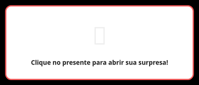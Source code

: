 <!DOCTYPE html>
<html lang="pt-br">
<head>
<meta charset="UTF-8" />
<meta name="viewport" content="width=device-width, initial-scale=1" />
<title>Kaique ❤️ Laís</title>
<style>
  * { box-sizing: border-box; }
  body {
    margin: 0;
    background: #000;
    color: #eee;
    font-family: 'Segoe UI', Tahoma, Geneva, Verdana, sans-serif;
    min-height: 100vh;
    min-width: 100vw;
    overflow: hidden;
    display: flex;
    align-items: center;
    justify-content: center;
  }
  .present-overlay {
    position: fixed;
    inset: 0;
    background: #000d;
    display: flex;
    align-items: center;
    justify-content: center;
    z-index: 100;
    transition: opacity 0.5s;
  }
  .present-box {
    background: #fff;
    border-radius: 20px;
    padding: 40px 80px;
    box-shadow: 0 8px 32px #000a;
    display: flex;
    flex-direction: column;
    align-items: center;
    cursor: pointer;
    transition: transform 0.2s;
    border: 4px solid #ff5c5c;
    max-width: 90vw;
  }
  .present-box:hover {
    transform: scale(1.05);
    box-shadow: 0 12px 40px #ff5c5c88;
  }
  .present-emoji {
    font-size: 5rem;
    margin-bottom: 20px;
    animation: bounce 1.2s infinite;
  }
  @keyframes bounce {
    0%, 100% { transform: translateY(0);}
    50% { transform: translateY(-20px);}
  }
  .present-text {
    font-size: 1.3rem;
    color: #222;
    font-weight: bold;
    text-align: center;
  }
  .container {
    display: flex;
    align-items: center;
    justify-content: center;
    gap: 40px;
    width: 100vw;
    height: 100vh;
  }
  .text-center {
    width: 500px;
    max-width: 600px;
    text-align: center;
    line-height: 1.5;
    font-weight: bold;
  }
  .text-center h1 {
    font-size: 2.5rem;
    margin-bottom: 0.5rem;
    color: #ff5c5c;
    font-weight: bold;
  }
  .text-center p {
    font-size: 1.1rem;
    margin: 0.5rem 0;
    color: #ddd;
    font-weight: bold;
  }
  .carousel {
    width: 300px;
    height: 80vh;
    overflow: hidden;
    position: relative;
    border-radius: 12px;
    border: 2px solid #ff5c5c;
    background: #222b;
    display: flex;
    flex-direction: column;
    align-items: center;
    padding: 0;
  }
  .carousel-track {
    position: absolute;
    width: 100%;
    left: 0;
  }
  .carousel img {
    display: block;
    width: 90%;
    margin: 10px auto;
    border-radius: 8px;
    box-shadow: 0 2px 8px #0008;
  }
  .carousel-left .carousel-track {
    animation: scroll-up 40s linear infinite;
  }
  .carousel-right .carousel-track {
    animation: scroll-down 40s linear infinite;
  }
  @keyframes scroll-up {
    0% { top: 0; }
    100% { top: -50%; }
  }
  @keyframes scroll-down {
    0% { top: -50%; }
    100% { top: 0; }
  }
</style>
</head>
<body>

<!-- Caixa de presente -->
<div class="present-overlay" id="presentOverlay">
  <div class="present-box" id="presentBox">
    <div class="present-emoji">🎁</div>
    <div class="present-text">Clique no presente para abrir sua surpresa!</div>
  </div>
</div>

<!-- Áudio -->
<audio id="backgroundMusic" loop preload="auto" src="https://www.dropbox.com/scl/fi/9vw0p8krii3munrdgsfzc/Melim-Um-Mundo-Ideal-De-Aladdin-Official-Video-1.mp3?rlkey=ycq1iukki2b3tdh8qnbzs9xah&st=wz86fxn3&raw=1"></audio>

<div class="container" id="mainContent" style="display:none">

  <!-- Carrossel esquerdo -->
  <div class="carousel carousel-left">
    <div class="carousel-track" id="carouselLeft">
      <!-- imagens serão inseridas pelo JS -->
    </div>
  </div>

  <!-- Texto central -->
  <div class="text-center">
    <h1>Kaique ❤️ Laís</h1>
    <p>Nem no meu melhor sonho eu poderia imaginar que você voltaria para a minha vida e que, junto com você, viria uma revolução dentro de mim.</p>
    <p>Você me fez crescer, me fez evoluir como homem. Você se tornou a minha base, meu pilar mais forte e mais importante.</p>
    <p>Hoje, é impossível imaginar a vida sem o seu amor, sem o seu carinho, o seu desejo, a sua energia. Ao seu lado vivi momentos incríveis que jamais pensei que um dia teria.</p>
    <p>Com você, eu aprendi o que é amar com toda a minha essência.</p>
    <p>Tudo o que mais quero agora é construir um novo mundo com você. Um mundo só nosso.</p>
    <p>Nesses últimos anos, eu cresci tanto... e grande parte dessa evolução foi por sua causa por ter encontrado o amor da minha vida.</p>
    <p>Com você, eu descobri sentimentos novos, prazeres únicos, alegrias profundas. E hoje eu anseio por tudo que ainda vamos viver, pelo futuro lindo que estamos construindo juntos.</p>
    <p>Eu te amo com toda a minha existência, Laís. 💖</p>
  </div>

  <!-- Carrossel direito -->
  <div class="carousel carousel-right">
    <div class="carousel-track" id="carouselRight">
      <!-- imagens serão inseridas pelo JS -->
    </div>
  </div>

</div>

<script>
  // Links das imagens no formato direto do imgur
  const images = [
    "https://i.imgur.com/OGCNObf.jpg",
    "https://i.imgur.com/QrxCQYZ.jpg",
    "https://i.imgur.com/RufdWSR.jpg",
    "https://i.imgur.com/RlIF1sK.jpg",
    "https://i.imgur.com/R2wL5H6.jpg",
    "https://i.imgur.com/7x0hdlW.jpg",
    "https://i.imgur.com/r12nESz.jpg",
    "https://i.imgur.com/YH7Stcq.jpg",
    "https://i.imgur.com/Mf2PaKr.jpg",
    "https://i.imgur.com/zfEhgOB.jpg",
    "https://i.imgur.com/gZ6sU4N.jpg",
    "https://i.imgur.com/q5ctADZ.jpg",
    "https://i.imgur.com/CHlBB48.jpg",
    "https://i.imgur.com/zkxVjOD.jpeg",
    "https://i.imgur.com/lN6A0he.jpg",
    "https://i.imgur.com/0fqR5LE.jpg",
    "https://i.imgur.com/LL2dyYp.jpg",
    "https://i.imgur.com/wfpjpKS.jpg",
    "https://i.imgur.com/qnbJBwE.jpg",
    "https://i.imgur.com/7J1qygj.jpg",
    "https://i.imgur.com/bVtMlfL.jpg",
    "https://i.imgur.com/E4VrsgP.jpg",
    "https://i.imgur.com/Rui2F0V.jpg",
    "https://i.imgur.com/rsTSd31.jpg",
    "https://i.imgur.com/Qn3UQLo.jpg",
    "https://i.imgur.com/f7V0ZMR.jpg",
    "https://i.imgur.com/a9POCb4.jpg",
    "https://i.imgur.com/LRlXQYh.jpg",
    "https://i.imgur.com/n1L9jpu.jpg",
    "https://i.imgur.com/bVX9ANW.jpg",
    "https://i.imgur.com/bdDQcZS.jpg",
    "https://i.imgur.com/zSgqCh8.jpg"
  ];

  // Preenche o carrossel duplicando as imagens para efeito de loop
  function populateCarousel(containerId, imgs) {
    const container = document.getElementById(containerId);
    container.innerHTML = "";
    for(let i=0; i<2; i++) {
      imgs.forEach(src => {
        const img = document.createElement("img");
        img.src = src;
        img.alt = "Foto Kaique e Laís";
        container.appendChild(img);
      });
    }
  }

  // Só mostra o conteúdo após abrir o presente
  document.getElementById('presentBox').addEventListener('click', function() {
    document.getElementById('presentOverlay').style.opacity = '0';
    setTimeout(() => {
      document.getElementById('presentOverlay').style.display = 'none';
      document.getElementById('mainContent').style.display = 'flex';
      // Carrosséis
      populateCarousel("carouselLeft", images); // cima para baixo
      populateCarousel("carouselRight", [...images].reverse()); // baixo para cima
      // Música
      const music = document.getElementById("backgroundMusic");
      music.play();
    }, 500);
  });
</script>
